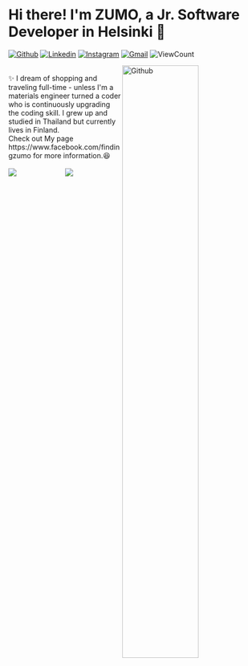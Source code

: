 # Hi there! I'm ZUMO, a Jr. Software Developer in Helsinki 🚀

[![Github](https://img.shields.io/badge/-Github-000?style=flat&logo=Github&logoColor=white)](https://github.com/phornphatch)
[![Linkedin](https://img.shields.io/badge/-LinkedIn-blue?style=flat&logo=Linkedin&logoColor=white)](https://www.linkedin.com/in/phornphatch)
[![Instagram](https://img.shields.io/badge/-Instagram-c13584?style=flat&labelColor=c13584&logo=instagram&logoColor=white)](https://www.instagram.com/findingzumo/)
[![Gmail](https://img.shields.io/badge/-Gmail-c14438?style=flat&logo=Gmail&logoColor=white)](mailto:phornphatch@gmail.com)
<img alt="ViewCount" src="https://views.whatilearened.today/views/github/onimur/onimur.svg" />

<img width="55%" align="right" alt="Github" src="https://github.com/phornphatch/phornphatch/blob/main/assets/profile.jpeg" />

<br>
✨ I dream of shopping and traveling full-time - unless I'm a materials engineer turned a coder who is continuously upgrading the coding skill. I grew up and studied in Thailand but currently lives in Finland. 
<br>
Check out My page https://www.facebook.com/findingzumo for more information.😆
<br><br>
<div align="center">
  <img src='https://github-readme-stats.vercel.app/api?username=phornphatch&count_private=true&show_icons=true&theme=dracula&line_height=40'  align="left" />
<img src='https://github-readme-stats.vercel.app/api/top-langs/?username=keshavsingh4522&theme=tokyonight&hide_langs_below=4&text_color=fff&title_color=ff6e96' />
</div>


